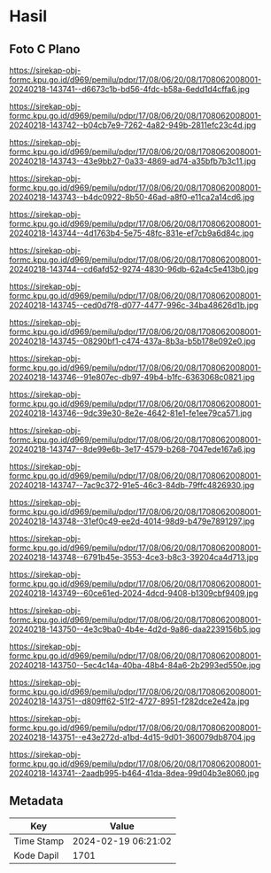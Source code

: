 # Hasil

## Foto C Plano

https://sirekap-obj-formc.kpu.go.id/d969/pemilu/pdpr/17/08/06/20/08/1708062008001-20240218-143741--d6673c1b-bd56-4fdc-b58a-6edd1d4cffa6.jpg

https://sirekap-obj-formc.kpu.go.id/d969/pemilu/pdpr/17/08/06/20/08/1708062008001-20240218-143742--b04cb7e9-7262-4a82-949b-2811efc23c4d.jpg

https://sirekap-obj-formc.kpu.go.id/d969/pemilu/pdpr/17/08/06/20/08/1708062008001-20240218-143743--43e9bb27-0a33-4869-ad74-a35bfb7b3c11.jpg

https://sirekap-obj-formc.kpu.go.id/d969/pemilu/pdpr/17/08/06/20/08/1708062008001-20240218-143743--b4dc0922-8b50-46ad-a8f0-e11ca2a14cd6.jpg

https://sirekap-obj-formc.kpu.go.id/d969/pemilu/pdpr/17/08/06/20/08/1708062008001-20240218-143744--4d1763b4-5e75-48fc-831e-ef7cb9a6d84c.jpg

https://sirekap-obj-formc.kpu.go.id/d969/pemilu/pdpr/17/08/06/20/08/1708062008001-20240218-143744--cd6afd52-9274-4830-96db-62a4c5e413b0.jpg

https://sirekap-obj-formc.kpu.go.id/d969/pemilu/pdpr/17/08/06/20/08/1708062008001-20240218-143745--ced0d7f8-d077-4477-996c-34ba48626d1b.jpg

https://sirekap-obj-formc.kpu.go.id/d969/pemilu/pdpr/17/08/06/20/08/1708062008001-20240218-143745--08290bf1-c474-437a-8b3a-b5b178e092e0.jpg

https://sirekap-obj-formc.kpu.go.id/d969/pemilu/pdpr/17/08/06/20/08/1708062008001-20240218-143746--91e807ec-db97-49b4-b1fc-6363068c0821.jpg

https://sirekap-obj-formc.kpu.go.id/d969/pemilu/pdpr/17/08/06/20/08/1708062008001-20240218-143746--9dc39e30-8e2e-4642-81e1-fe1ee79ca571.jpg

https://sirekap-obj-formc.kpu.go.id/d969/pemilu/pdpr/17/08/06/20/08/1708062008001-20240218-143747--8de99e6b-3e17-4579-b268-7047ede167a6.jpg

https://sirekap-obj-formc.kpu.go.id/d969/pemilu/pdpr/17/08/06/20/08/1708062008001-20240218-143747--7ac9c372-91e5-46c3-84db-79ffc4826930.jpg

https://sirekap-obj-formc.kpu.go.id/d969/pemilu/pdpr/17/08/06/20/08/1708062008001-20240218-143748--31ef0c49-ee2d-4014-98d9-b479e7891297.jpg

https://sirekap-obj-formc.kpu.go.id/d969/pemilu/pdpr/17/08/06/20/08/1708062008001-20240218-143748--6791b45e-3553-4ce3-b8c3-39204ca4d713.jpg

https://sirekap-obj-formc.kpu.go.id/d969/pemilu/pdpr/17/08/06/20/08/1708062008001-20240218-143749--60ce61ed-2024-4dcd-9408-b1309cbf9409.jpg

https://sirekap-obj-formc.kpu.go.id/d969/pemilu/pdpr/17/08/06/20/08/1708062008001-20240218-143750--4e3c9ba0-4b4e-4d2d-9a86-daa2239156b5.jpg

https://sirekap-obj-formc.kpu.go.id/d969/pemilu/pdpr/17/08/06/20/08/1708062008001-20240218-143750--5ec4c14a-40ba-48b4-84a6-2b2993ed550e.jpg

https://sirekap-obj-formc.kpu.go.id/d969/pemilu/pdpr/17/08/06/20/08/1708062008001-20240218-143751--d809ff62-51f2-4727-8951-f282dce2e42a.jpg

https://sirekap-obj-formc.kpu.go.id/d969/pemilu/pdpr/17/08/06/20/08/1708062008001-20240218-143751--e43e272d-a1bd-4d15-9d01-360079db8704.jpg

https://sirekap-obj-formc.kpu.go.id/d969/pemilu/pdpr/17/08/06/20/08/1708062008001-20240218-143741--2aadb995-b464-41da-8dea-99d04b3e8060.jpg


## Metadata

| Key        | Value               |
| ---------- | ------------------- |
| Time Stamp | 2024-02-19 06:21:02 |
| Kode Dapil | 1701                |



